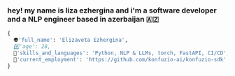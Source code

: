 ### hey! my name is liza ezhergina and i'm a software developer and a NLP engineer based in azerbaijan 🇦🇿

```python
{
  👽'full_name': 'Elizaveta Ezhergina',
  #️⃣'age': 28,
  🎏'skills_and_languages': 'Python, NLP & LLMs, torch, FastAPI, CI/CD',
  💒'current_employment': 'https://github.com/konfuzio-ai/konfuzio-sdk'
}
```

<!--
**iftwigs/iftwigs** is a ✨ _special_ ✨ repository because its `README.md` (this file) appears on your GitHub profile.

Here are some ideas to get you started:

- 🔭 I’m currently working on ...
- 🌱 I’m currently learning ...
- 👯 I’m looking to collaborate on ...
- 🤔 I’m looking for help with ...
- 💬 Ask me about ...
- 📫 How to reach me: ...
- 😄 Pronouns: ...
- ⚡ Fun fact: ...
-->
